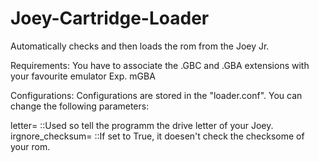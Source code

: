 # Joey-Cartridge-Loader

Automatically checks and then loads the rom from the Joey Jr.

Requirements:
You have to associate the .GBC and .GBA extensions with your favourite emulator
Exp. mGBA

Configurations:
Configurations are stored in the "loader.conf".
You can change the following parameters:

letter=            ::Used so tell the programm the drive letter of your Joey.
irgnore_checksum=  ::If set to True, it doesen't check the checksome of your rom.


